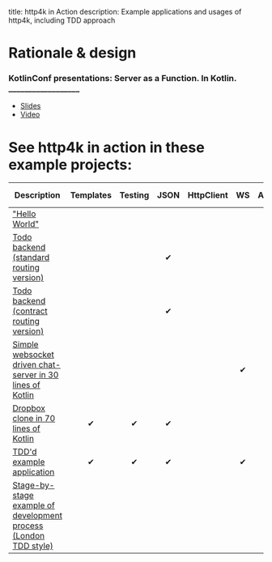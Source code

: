 title: http4k in Action
description: Example applications and usages of http4k, including TDD approach 

# Rationale & design

### KotlinConf presentations: Server as a Function. In Kotlin. __________________
- [Slides](https://speakerdeck.com/daviddenton/server-as-a-function-in-kotlin)
- [Video](http://bit.ly/serverasafunction)

# See http4k in action in these example projects:

| Description | Templates | Testing | JSON | HttpClient | WS | AWS | CD pipeline | Contracts | Lambda/Graal |
|-----|:---:|:---:|:---:|:---:|:---:|:---:|:---:|:---:|:---:|
|["Hello World"](https://start.http4k.org)| | | | | | |✔| | | | | |
|[Todo backend (standard routing version)](https://github.com/http4k/http4k-todo-backend)| | |✔| | | | | | |
|[Todo backend (contract routing version)](https://github.com/http4k/http4k-contract-todo-backend)| | |✔| | | | |✔| |
|[Simple websocket driven chat-server in 30 lines of Kotlin](https://github.com/daviddenton/http4k-demo-irc)| | | | |✔| |✔| | |
|[Dropbox clone in 70 lines of Kotlin](https://github.com/daviddenton/http4kbox)|✔|✔|✔| | |✔|✔| |✔|
|[TDD'd example application](https://github.com/http4k/http4k-contract-example-app)|✔|✔|✔| |✔| | | | | |
|[Stage-by-stage example of development process (London TDD style)](/guide/example)| | | | | | | | | |
